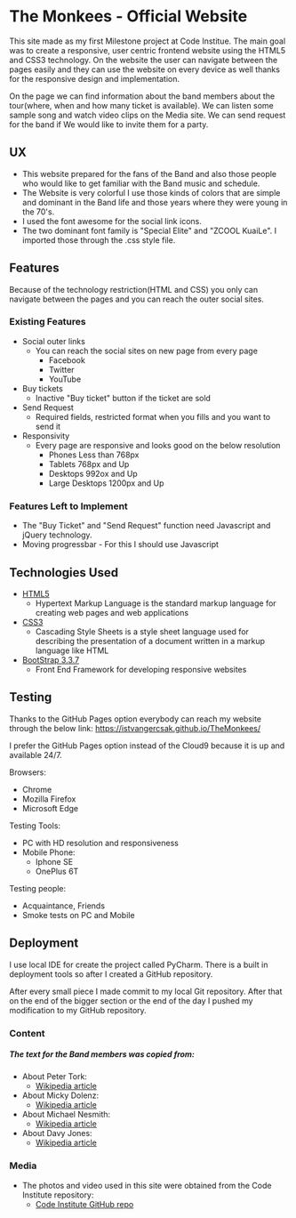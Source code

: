 # The Monkees - Official Website

This site made as my first Milestone project at Code Institue. The main goal was to create a responsive, user centric frontend website using the HTML5 and CSS3 technology.
On the website the user can navigate between the pages easily and they can use the website on every device as well thanks for the responsive design and implementation.

On the page we can find information about the band members about the tour(where, when and how many ticket is available). We can listen some sample song and watch video clips on the Media site. We can send request for the band if We would like to invite them for a party. 
 
## UX
 
- This website prepared for the fans of the Band and also those people who would like to get familiar with the Band music and schedule.
- The Website is very colorful I use those kinds of colors that are simple and dominant in the Band life and those years where they were young in the 70's. 
- I used the font awesome for the social link icons.
- The two dominant font family is "Special Elite" and "ZCOOL KuaiLe". I imported those through the .css style file.

## Features

Because of the technology restriction(HTML and CSS) you only can navigate between the pages and you can reach the outer social sites.
 
### Existing Features
- Social outer links
    - You can reach the social sites on new page from every page
        - Facebook
        - Twitter
        - YouTube  
- Buy tickets
    - Inactive "Buy ticket" button if the ticket are sold
- Send Request
    - Required fields, restricted format when you fills and you want to send it 
- Responsivity
    - Every page are responsive and looks good on the below resolution
        - Phones Less than 768px
        - Tablets 768px and Up
        - Desktops 992ox and Up
        - Large Desktops 1200px and Up

### Features Left to Implement
- The "Buy Ticket" and "Send Request" function need Javascript and jQuery technology.
- Moving progressbar - For this I should use Javascript

## Technologies Used

- [HTML5](https://www.w3.org/html/)
    - Hypertext Markup Language is the standard markup language for creating web pages and web applications
- [CSS3](https://www.w3.org/Style/CSS/)
    - Cascading Style Sheets is a style sheet language used for describing the presentation of a document written in a markup language like HTML
- [BootStrap 3.3.7](https://getbootstrap.com/docs/3.3/)
    - Front End Framework for developing responsive websites 

## Testing

Thanks to the GitHub Pages option everybody can reach my website through the below link: 
https://istvangercsak.github.io/TheMonkees/

I prefer the GitHub Pages option instead of the Cloud9 because it is up and available 24/7.

Browsers:
 - Chrome
 - Mozilla Firefox
 - Microsoft Edge
 
Testing Tools:
 - PC with HD resolution and responsiveness
 - Mobile Phone: 
    - Iphone SE
    - OnePlus 6T
    
Testing people:
- Acquaintance, Friends
- Smoke tests on PC and Mobile

## Deployment

I use local IDE for create the project called PyCharm. There is a built in deployment tools so after I created a GitHub repository.

After every small piece I made commit to my local Git repository. After that on the end of the bigger section or the end of the day I pushed my modification to my GitHub repository. 


### Content
##### The text for the Band members was copied from:
- About Peter Tork:
    - [Wikipedia article](https://en.wikipedia.org/wiki/Peter_Tork)
- About Micky Dolenz:
    - [Wikipedia article](https://en.wikipedia.org/wiki/Micky_Dolenz)
- About Michael Nesmith:
    - [Wikipedia article](https://en.wikipedia.org/wiki/Michael_Nesmith)
-  About Davy Jones:
    - [Wikipedia article](https://en.wikipedia.org/wiki/Davy_Jones_(musician))

### Media
- The photos and video used in this site were obtained from the Code Institute repository: 
    - [Code Institute GitHub repo](https://github.com/Code-Institute-Org/project-assets)